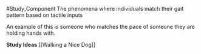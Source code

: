#Study_Component 
The phenomena where individuals match their gait pattern based on tactile inputs

An example of this is someone who matches the pace of someone they are holding hands with.

**Study Ideas**
[[Walking a Nice Dog]]